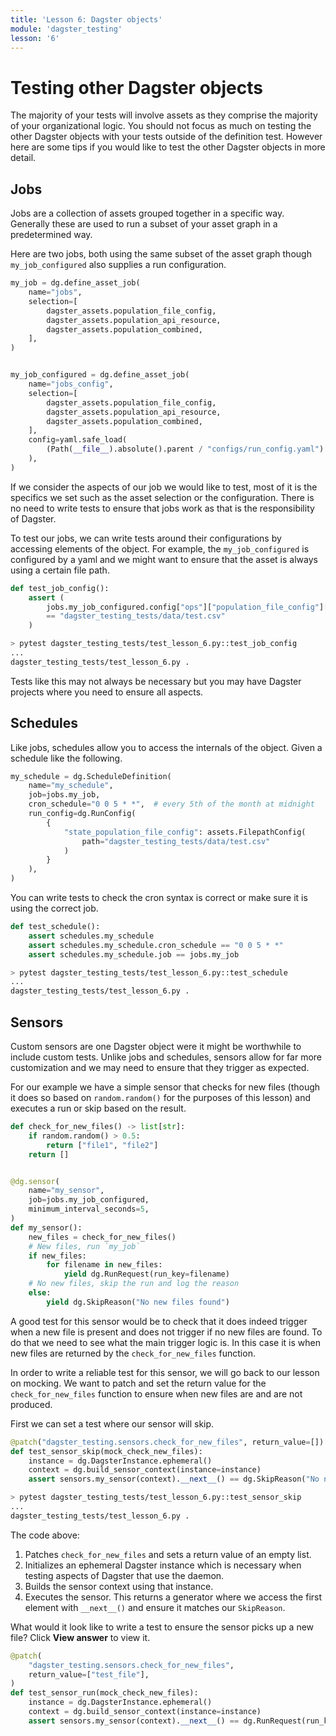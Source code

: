 ```yaml
---
title: 'Lesson 6: Dagster objects'
module: 'dagster_testing'
lesson: '6'
---
```


# Testing other Dagster objects

The majority of your tests will involve assets as they comprise the majority of your organizational logic. You should not focus as much on testing the other Dagster objects with your tests outside of the definition test. However here are some tips if you would like to test the other Dagster objects in more detail.

## Jobs

Jobs are a collection of assets grouped together in a specific way. Generally these are used to run a subset of your asset graph in a predetermined way.

Here are two jobs, both using the same subset of the asset graph though `my_job_configured` also supplies a run configuration.

```python
my_job = dg.define_asset_job(
    name="jobs",
    selection=[
        dagster_assets.population_file_config,
        dagster_assets.population_api_resource,
        dagster_assets.population_combined,
    ],
)


my_job_configured = dg.define_asset_job(
    name="jobs_config",
    selection=[
        dagster_assets.population_file_config,
        dagster_assets.population_api_resource,
        dagster_assets.population_combined,
    ],
    config=yaml.safe_load(
        (Path(__file__).absolute().parent / "configs/run_config.yaml").open()
    ),
)
```

If we consider the aspects of our job we would like to test, most of it is the specifics we set such as the asset selection or the configuration. There is no need to write tests to ensure that jobs work as that is the responsibility of Dagster.

To test our jobs, we can write tests around their configurations by accessing elements of the object. For example, the `my_job_configured` is configured by a yaml and we might want to ensure that the asset is always using a certain file path.

```python
def test_job_config():
    assert (
        jobs.my_job_configured.config["ops"]["population_file_config"]["config"]["path"]
        == "dagster_testing_tests/data/test.csv"
    )
```

```bash
> pytest dagster_testing_tests/test_lesson_6.py::test_job_config
...
dagster_testing_tests/test_lesson_6.py .                                                          [100%]
```

Tests like this may not always be necessary but you may have Dagster projects where you need to ensure all aspects.

## Schedules

Like jobs, schedules allow you to access the internals of the object. Given a schedule like the following.

```python
my_schedule = dg.ScheduleDefinition(
    name="my_schedule",
    job=jobs.my_job,
    cron_schedule="0 0 5 * *",  # every 5th of the month at midnight
    run_config=dg.RunConfig(
        {
            "state_population_file_config": assets.FilepathConfig(
                path="dagster_testing_tests/data/test.csv"
            )
        }
    ),
)
```

You can write tests to check the cron syntax is correct or make sure it is using the correct job.

```python
def test_schedule():
    assert schedules.my_schedule
    assert schedules.my_schedule.cron_schedule == "0 0 5 * *"
    assert schedules.my_schedule.job == jobs.my_job
```

```bash
> pytest dagster_testing_tests/test_lesson_6.py::test_schedule
...
dagster_testing_tests/test_lesson_6.py .                                                          [100%]
```

## Sensors

Custom sensors are one Dagster object were it might be worthwhile to include custom tests. Unlike jobs and schedules, sensors allow for far more customization and we may need to ensure that they trigger as expected.

For our example we have a simple sensor that checks for new files (though it does so based on `random.random()` for the purposes of this lesson) and executes a run or skip based on the result.

```python
def check_for_new_files() -> list[str]:
    if random.random() > 0.5:
        return ["file1", "file2"]
    return []


@dg.sensor(
    name="my_sensor",
    job=jobs.my_job_configured,
    minimum_interval_seconds=5,
)
def my_sensor():
    new_files = check_for_new_files()
    # New files, run `my_job`
    if new_files:
        for filename in new_files:
            yield dg.RunRequest(run_key=filename)
    # No new files, skip the run and log the reason
    else:
        yield dg.SkipReason("No new files found")
```

A good test for this sensor would be to check that it does indeed trigger when a new file is present and does not trigger if no new files are found. To do that we need to see what the main trigger logic is. In this case it is when new files are returned by the `check_for_new_files` function.

In order to write a reliable test for this sensor, we will go back to our lesson on mocking. We want to patch and set the return value for the `check_for_new_files` function to ensure when new files are and are not produced.

First we can set a test where our sensor will skip.

```python
@patch("dagster_testing.sensors.check_for_new_files", return_value=[])
def test_sensor_skip(mock_check_new_files):
    instance = dg.DagsterInstance.ephemeral()
    context = dg.build_sensor_context(instance=instance)
    assert sensors.my_sensor(context).__next__() == dg.SkipReason("No new files found")
```

```bash
> pytest dagster_testing_tests/test_lesson_6.py::test_sensor_skip
...
dagster_testing_tests/test_lesson_6.py .                                                          [100%]
```

The code above:

1. Patches `check_for_new_files` and sets a return value of an empty list.
2. Initializes an ephemeral Dagster instance which is necessary when testing aspects of Dagster that use the daemon.
3. Builds the sensor context using that instance.
4. Executes the sensor. This returns a generator where we access the first element with `__next__()` and ensure it matches our `SkipReason`.

What would it look like to write a test to ensure the sensor picks up a new file? Click **View answer** to view it.

```python {% obfuscated="true" %}
@patch(
    "dagster_testing.sensors.check_for_new_files",
    return_value=["test_file"],
)
def test_sensor_run(mock_check_new_files):
    instance = dg.DagsterInstance.ephemeral()
    context = dg.build_sensor_context(instance=instance)
    assert sensors.my_sensor(context).__next__() == dg.RunRequest(run_key="test_file")
```